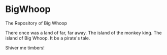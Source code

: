 # BigWhoop
The Repository of Big Whoop

There once was a land of far, far away. The island of the monkey king. The island of Big Whoop.
It be a pirate's tale.

Shiver me timbers!
